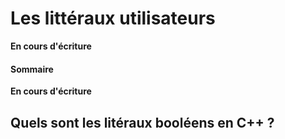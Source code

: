 # Les littéraux utilisateurs

**En cours d'écriture**

#### Sommaire

**En cours d'écriture**

## Quels sont les litéraux booléens en C++ ?

